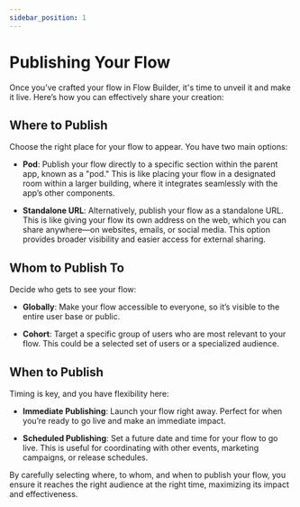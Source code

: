 ```yaml
---
sidebar_position: 1
---
```


# Publishing Your Flow

Once you’ve crafted your flow in Flow Builder, it's time to unveil it and make it live. Here’s how you can effectively share your creation:

## Where to Publish

Choose the right place for your flow to appear. You have two main options:

- **Pod**: Publish your flow directly to a specific section within the parent app, known as a "pod." This is like placing your flow in a designated room within a larger building, where it integrates seamlessly with the app’s other components.

- **Standalone URL**: Alternatively, publish your flow as a standalone URL. This is like giving your flow its own address on the web, which you can share anywhere—on websites, emails, or social media. This option provides broader visibility and easier access for external sharing.

## Whom to Publish To

Decide who gets to see your flow:

- **Globally**: Make your flow accessible to everyone, so it’s visible to the entire user base or public.

- **Cohort**: Target a specific group of users who are most relevant to your flow. This could be a selected set of users or a specialized audience.

## When to Publish

Timing is key, and you have flexibility here:

- **Immediate Publishing**: Launch your flow right away. Perfect for when you’re ready to go live and make an immediate impact.

- **Scheduled Publishing**: Set a future date and time for your flow to go live. This is useful for coordinating with other events, marketing campaigns, or release schedules.

By carefully selecting where, to whom, and when to publish your flow, you ensure it reaches the right audience at the right time, maximizing its impact and effectiveness.
